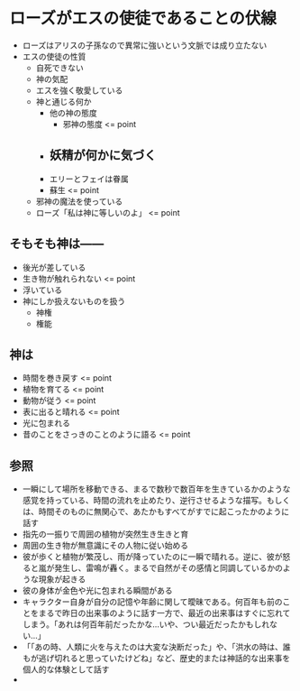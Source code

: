 # ローズがエスの使徒であることの伏線
- ローズはアリスの子孫なので異常に強いという文脈では成り立たない
- エスの使徒の性質
  - 自死できない
  - 神の気配
  - エスを強く敬愛している
  - 神と通じる何か
    - 他の神の態度
      - 邪神の態度 <= point
    - 妖精が何かに気づく
      - 
    - エリーとフェイは眷属
    - 蘇生 <= point
  - 邪神の魔法を使っている
  - ローズ「私は神に等しいのよ」 <= point


## そもそも神は――
- 後光が差している
- 生き物が触れられない <= point
- 浮いている
- 神にしか扱えないものを扱う
  - 神権
  - 権能


## 神は
- 時間を巻き戻す <= point
- 植物を育てる <= point
- 動物が従う <= point
- 表に出ると晴れる <= point
- 光に包まれる
- 昔のことをさっきのことのように語る <= point


## 参照
- 一瞬にして場所を移動できる、まるで数秒で数百年を生きているかのような感覚を持っている、時間の流れを止めたり、逆行させるような描写。もしくは、時間そのものに無関心で、あたかもすべてがすでに起こったかのように話す
- 指先の一振りで周囲の植物が突然生き生きと育
- 周囲の生き物が無意識にその人物に従い始める
- 彼が歩くと植物が繁茂し、雨が降っていたのに一瞬で晴れる。逆に、彼が怒ると嵐が発生し、雷鳴が轟く。まるで自然がその感情と同調しているかのような現象が起きる
- 彼の身体が金色や光に包まれる瞬間がある
- キャラクター自身が自分の記憶や年齢に関して曖昧である。何百年も前のことをまるで昨日の出来事のように話す一方で、最近の出来事はすぐに忘れてしまう。「あれは何百年前だったかな…いや、つい最近だったかもしれない…」
- 「「あの時、人類に火を与えたのは大変な決断だった」や、「洪水の時は、誰もが逃げ切れると思っていたけどね」など、歴史的または神話的な出来事を個人的な体験として話す
- 
